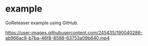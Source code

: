 # example

GoReleaser example using GitHub.



https://user-images.githubusercontent.com/245435/190040286-ab966ac9-b7ba-46f8-8588-63753a09b640.mp4

